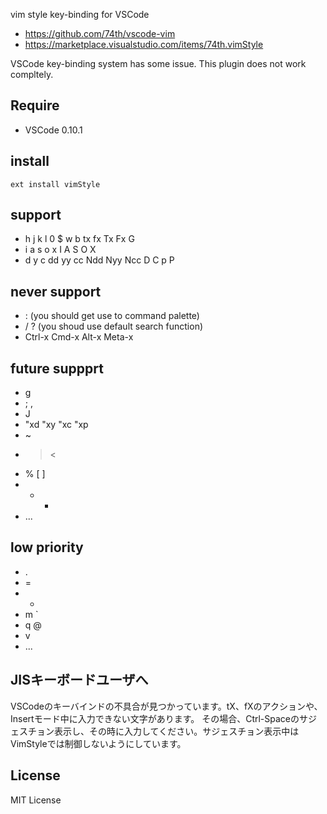 vim style key-binding for VSCode

* https://github.com/74th/vscode-vim
* https://marketplace.visualstudio.com/items/74th.vimStyle

VSCode key-binding system has some issue. This plugin does not work compltely.

## Require

* VSCode 0.10.1

## install

```
ext install vimStyle
```

## support

* h j k l 0 $ w b tx fx Tx Fx G
* i a s o x I A S O X
* d y c dd yy cc Ndd Nyy Ncc D C p P

## never support

* : (you should get use to command palette)
* / ? (you shoud use default search function)
* Ctrl-x Cmd-x Alt-x Meta-x

## future suppprt

* g
* ; ,
* J
* "xd "xy "xc "xp
* ~
* > <
* % [ ]
* + -
* ...

## low priority

* .
* =
* *
* m `
* q @
* v
* ...

## JISキーボードユーザへ

VSCodeのキーバインドの不具合が見つかっています。tX、fXのアクションや、Insertモード中に入力できない文字があります。
その場合、Ctrl-Spaceのサジェスチョン表示し、その時に入力してください。サジェスチョン表示中はVimStyleでは制御しないようにしています。

## License

MIT License